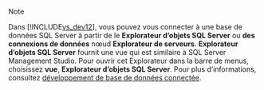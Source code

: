 > [!NOTE]
>  Dans [!INCLUDE[vs_dev12](../includes/vs-dev12-md.md)], vous pouvez vous connecter à une base de données SQL Server à partir de le **Explorateur d’objets SQL Server** ou **des connexions de données** nœud **Explorateur de serveurs**. **Explorateur d’objets SQL Server** fournit une vue qui est similaire à SQL Server Management Studio. Pour ouvrir cet Explorateur dans la barre de menus, choisissez **vue**, **Explorateur d’objets SQL Server**. Pour plus d’informations, consultez [développement de base de données connectée](http://go.microsoft.com/fwlink/?LinkId=233646).